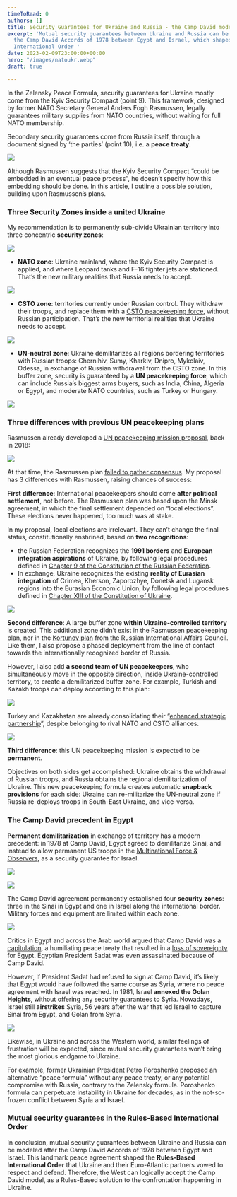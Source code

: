 ```yaml
---
timeToRead: 0
authors: []
title: Security Guarantees for Ukraine and Russia - the Camp David model
excerpt: 'Mutual security guarantees between Ukraine and Russia can be modeled after
  the Camp David Accords of 1978 between Egypt and Israel, which shaped the Rules-Based
  International Order '
date: 2023-02-09T23:00:00+00:00
hero: "/images/natoukr.webp"
draft: true

---
```

In the Zelensky Peace Formula, security guarantees for Ukraine mostly come from the Kyiv Security Compact (point 9). This framework, designed by former NATO Secretary General Anders Fogh Rasmussen, legally guarantees military supplies from NATO countries, without waiting for full NATO membership.

Secondary security guarantees come from Russia itself, through a document signed by ‘the parties’ (point 10), i.e. a **peace treaty**.

![](https://cdn-images-1.medium.com/max/800/0*TJ8-ummSYQTq4B6Y.jpeg)

Although Rasmussen suggests that the Kyiv Security Compact “could be embedded in an eventual peace process”, he doesn’t specify how this embedding should be done. In this article, I outline a possible solution, building upon Rasmussen’s plans.

### Three Security Zones inside a united Ukraine

My recommendation is to permanently sub-divide Ukrainian territory into three concentric **security zones**:

![](https://cdn-images-1.medium.com/max/800/0*gBgACElfT4mPCn2O.jpeg)

* **NATO zone**: Ukraine mainland, where the Kyiv Security Compact is applied, and where Leopard tanks and F-16 fighter jets are stationed. That’s the new military realities that Russia needs to accept.

![](https://cdn-images-1.medium.com/max/800/0*-Rqal5wL3K3PMFW0.jpeg)

* **CSTO zone**: territories currently under Russian control. They withdraw their troops, and replace them with a [CSTO peacekeeping force](https://jscsto.odkb-csto.org/en/voennaya-sostavlyauschaya-odkb/msodkb.php), without Russian participation. That’s the new territorial realities that Ukraine needs to accept.

![](https://cdn-images-1.medium.com/max/800/0*5Cq_Oz8jDSa9ip35.jpeg)

* **UN-neutral zone**: Ukraine demilitarizes all regions bordering territories with Russian troops: Chernihiv, Sumy, Kharkiv, Dnipro, Mykolaiv, Odessa, in exchange of Russian withdrawal from the CSTO zone. In this buffer zone, security is guaranteed by a **UN peacekeeping force**, which can include Russia’s biggest arms buyers, such as India, China, Algeria or Egypt, and moderate NATO countries, such as Turkey or Hungary.

![](https://cdn-images-1.medium.com/max/800/0*4PqXRCKmvM5SIq2y.jpeg)

### Three differences with previous UN peacekeeping plans

Rasmussen already developed a [UN peacekeeping mission proposal](https://rasmussenglobal.com/wp-content/uploads/2018/02/Peacekeeping-report-takeaways.pdf), back in 2018:

![](https://cdn-images-1.medium.com/max/800/0*AVl83cERpA7OW_bn.jpeg)

At that time, the Rasmussen plan [failed to gather consensus](https://www.ispionline.it/it/pubblicazione/why-un-peacekeeping-mission-ukraine-doomed-fail-32116). My proposal has 3 differences with Rasmussen, raising chances of success:

**First difference**: International peacekeepers should come **after political settlement**, not before. The Rasmussen plan was based upon the Minsk agreement, in which the final settlement depended on “local elections”. These elections never happened, too much was at stake.

In my proposal, local elections are irrelevant. They can’t change the final status, constitutionally enshrined, based on **two recognitions**:

* the Russian Federation recognizes the **1991 borders** and **European integration aspirations** of Ukraine, by following legal procedures defined in [Chapter 9 of the Constitution of the Russian Federation](http://kremlin.ru/acts/constitution/item#chapter9).
* In exchange, Ukraine recognizes the existing **reality of Eurasian integration** of Crimea, Kherson, Zaporozhye, Donetsk and Lugansk regions into the Eurasian Economic Union, by following legal procedures defined in [Chapter XIII of the Constitution of Ukraine](https://www.president.gov.ua/ua/documents/constitution/konstituciya-ukrayini-rozdil-xiii).

![](https://cdn-images-1.medium.com/max/800/0*xTnz20WAH0xetLkx.jpeg)

**Second difference**: A large buffer zone **within Ukraine-controlled territory** is created. This additional zone didn’t exist in the Rasmussen peacekeeping plan, nor in the [Kortunov plan](https://russiancouncil.ru/en/amp/analytics-and-comments/analytics/will-donbass-live-to-see-the-un-peacekeepers/#_edn6) from the Russian International Affairs Council. Like them, I also propose a phased deployment from the line of contact towards the internationally recognized border of Russia.

However, I also add **a second team of UN peacekeepers**, who simultaneously move in the opposite direction, inside Ukraine-controlled territory, to create a demilitarized buffer zone. For example, Turkish and Kazakh troops can deploy according to this plan:

![](https://cdn-images-1.medium.com/max/800/0*Oc1s-v3y2fbp5th7.jpeg)

Turkey and Kazakhstan are already consolidating their “[enhanced strategic partnership](https://www.akorda.kz/en/joint-statement-of-president-of-the-republic-of-kazakhstan-kassym-jomart-tokayev-and-president-of-the-republic-of-trkiye-recep-tayyip-erdoan-on-enhanced-strategic-partnership-104238)”, despite belonging to rival NATO and CSTO alliances.

![](https://cdn-images-1.medium.com/max/800/0*nS3jEjKW5QO-DEAN.jpeg)

**Third difference**: this UN peacekeeping mission is expected to be **permanent**.

Objectives on both sides get accomplished: Ukraine obtains the withdrawal of Russian troops, and Russia obtains the regional demilitarization of Ukraine. This new peacekeeping formula creates automatic **snapback provisions** for each side: Ukraine can re-militarize the UN-neutral zone if Russia re-deploys troops in South-East Ukraine, and vice-versa.

### The Camp David precedent in Egypt

**Permanent demilitarization** in exchange of territory has a modern precedent: in 1978 at Camp David, Egypt agreed to demilitarize Sinai, and instead to allow permanent US troops in the [Multinational Force & Observers](https://mfo.org/), as a security guarantee for Israel.

![](https://cdn-images-1.medium.com/max/800/0*kLF2ZegepIH3qeP5.jpeg)

![](https://cdn-images-1.medium.com/max/800/0*PYTMEAjNkuDrLSfH.jpeg)

The Camp David agreement permanently established four **security zones**: three in the Sinai in Egypt and one in Israel along the international border. Military forces and equipment are limited within each zone.

![](https://cdn-images-1.medium.com/max/800/0*CL1eP5Zf5ze_nPZv.jpeg)

Critics in Egypt and across the Arab world argued that Camp David was a [capitulation](https://www.thecairoreview.com/essays/no-peace-solution/), a humiliating peace treaty that resulted in a [loss of sovereignty](https://www.middleeastmonitor.com/20140127-egypts-lack-of-sovereignty/amp/) for Egypt. Egyptian President Sadat was even assassinated because of Camp David.

However, if President Sadat had refused to sign at Camp David, it’s likely that Egypt would have followed the same course as Syria, where no peace agreement with Israel was reached. In 1981, Israel **annexed the Golan Heights**, without offering any security guarantees to Syria. Nowadays, Israel still **airstrikes** Syria, 56 years after the war that led Israel to capture Sinai from Egypt, and Golan from Syria.

![](https://cdn-images-1.medium.com/max/800/0*yCvGgHHiZTVz7Q7c.jpeg)

Likewise, in Ukraine and across the Western world, similar feelings of frustration will be expected, since mutual security guarantees won’t bring the most glorious endgame to Ukraine.

For example, former Ukrainian President Petro Poroshenko proposed an alternative “peace formula” without any peace treaty, or any potential compromise with Russia, contrary to the Zelensky formula. Poroshenko formula can perpetuate instability in Ukraine for decades, as in the not-so-frozen conflict between Syria and Israel.

### Mutual security guarantees in the Rules-Based International Order

In conclusion, mutual security guarantees between Ukraine and Russia can be modeled after the Camp David Accords of 1978 between Egypt and Israel. This landmark peace agreement shaped the **Rules-Based International Order** that Ukraine and their Euro-Atlantic partners vowed to respect and defend. Therefore, the West can logically accept the Camp David model, as a Rules-Based solution to the confrontation happening in Ukraine.